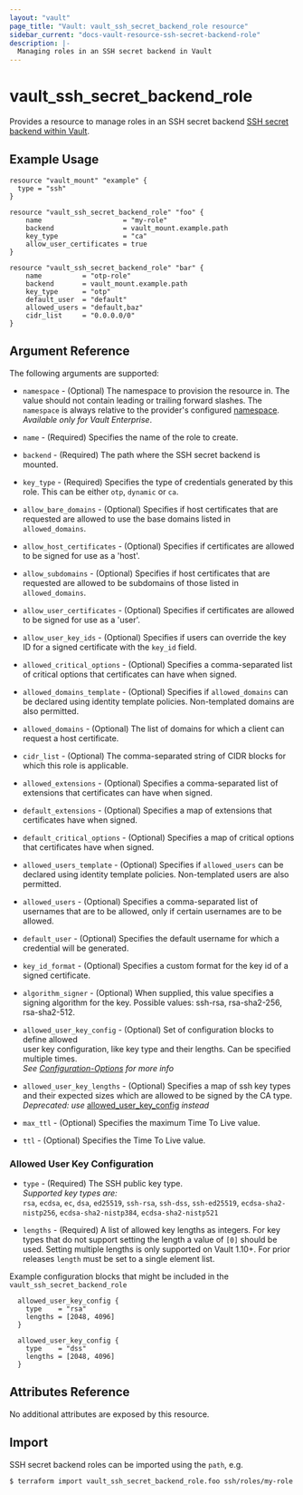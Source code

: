 ```yaml
---
layout: "vault"
page_title: "Vault: vault_ssh_secret_backend_role resource"
sidebar_current: "docs-vault-resource-ssh-secret-backend-role"
description: |-
  Managing roles in an SSH secret backend in Vault
---
```


# vault\_ssh\_secret\_backend\_role

Provides a resource to manage roles in an SSH secret backend
[SSH secret backend within Vault](https://www.vaultproject.io/docs/secrets/ssh/index.html).

## Example Usage

```hcl
resource "vault_mount" "example" {
  type = "ssh"
}

resource "vault_ssh_secret_backend_role" "foo" {
    name                    = "my-role"
    backend                 = vault_mount.example.path
    key_type                = "ca"
    allow_user_certificates = true
}

resource "vault_ssh_secret_backend_role" "bar" {
    name          = "otp-role"
    backend       = vault_mount.example.path
    key_type      = "otp"
    default_user  = "default"
    allowed_users = "default,baz"
    cidr_list     = "0.0.0.0/0"
}
```

## Argument Reference

The following arguments are supported:

* `namespace` - (Optional) The namespace to provision the resource in.
  The value should not contain leading or trailing forward slashes.
  The `namespace` is always relative to the provider's configured [namespace](/docs/providers/vault#namespace).
   *Available only for Vault Enterprise*.

* `name` - (Required) Specifies the name of the role to create.

* `backend` - (Required) The path where the SSH secret backend is mounted.

* `key_type` - (Required)  Specifies the type of credentials generated by this role. This can be either `otp`, `dynamic` or `ca`.

* `allow_bare_domains` - (Optional) Specifies if host certificates that are requested are allowed to use the base domains listed in `allowed_domains`.

* `allow_host_certificates` - (Optional) Specifies if certificates are allowed to be signed for use as a 'host'.

* `allow_subdomains` - (Optional) Specifies if host certificates that are requested are allowed to be subdomains of those listed in `allowed_domains`.

* `allow_user_certificates` - (Optional) Specifies if certificates are allowed to be signed for use as a 'user'.

* `allow_user_key_ids` - (Optional) Specifies if users can override the key ID for a signed certificate with the `key_id` field.

* `allowed_critical_options` - (Optional) Specifies a comma-separated list of critical options that certificates can have when signed.

* `allowed_domains_template` - (Optional) Specifies if `allowed_domains` can be declared using
  identity template policies. Non-templated domains are also permitted.

* `allowed_domains` - (Optional) The list of domains for which a client can request a host certificate.

* `cidr_list` - (Optional) The comma-separated string of CIDR blocks for which this role is applicable.

* `allowed_extensions` - (Optional) Specifies a comma-separated list of extensions that certificates can have when signed.

* `default_extensions` - (Optional) Specifies a map of extensions that certificates have when signed.

* `default_critical_options` - (Optional) Specifies a map of critical options that certificates have when signed.

* `allowed_users_template` - (Optional) Specifies if `allowed_users` can be declared using identity template policies. Non-templated users are also permitted.

* `allowed_users` - (Optional) Specifies a comma-separated list of usernames that are to be allowed, only if certain usernames are to be allowed.

* `default_user` - (Optional) Specifies the default username for which a credential will be generated.

* `key_id_format` - (Optional) Specifies a custom format for the key id of a signed certificate.

* `algorithm_signer` - (Optional) When supplied, this value specifies a signing algorithm for the key. Possible values: ssh-rsa, rsa-sha2-256, rsa-sha2-512.

* `allowed_user_key_config` - (Optional) Set of configuration blocks to define allowed  
  user key configuration, like key type and their lengths. Can be specified multiple times.  
  *See [Configuration-Options](#allowed-user-key-configuration) for more info*
 
* `allowed_user_key_lengths` - (Optional) Specifies a map of ssh key types and their expected sizes which 
 are allowed to be signed by the CA type.  
 *Deprecated: use* [allowed_user_key_config](#allowed_user_key_config) *instead*

* `max_ttl` - (Optional) Specifies the maximum Time To Live value.

* `ttl` - (Optional) Specifies the Time To Live value.


### Allowed User Key Configuration
* `type` - (Required) The SSH public key type.  
  *Supported key types are:*  
  `rsa`, `ecdsa`, `ec`, `dsa`, `ed25519`, `ssh-rsa`, `ssh-dss`, `ssh-ed25519`,
  `ecdsa-sha2-nistp256`, `ecdsa-sha2-nistp384`, `ecdsa-sha2-nistp521`

* `lengths` - (Required) A list of allowed key lengths as integers. 
  For key types that do not support setting the length a value of `[0]` should be used.
  Setting multiple lengths is only supported on Vault 1.10+. For prior releases `length`
  must be set to a single element list.

Example configuration blocks that might be included in the `vault_ssh_secret_backend_role`

```hcl
  allowed_user_key_config {
    type    = "rsa"
    lengths = [2048, 4096]
  }

  allowed_user_key_config {
    type    = "dss"
    lengths = [2048, 4096]
  }
```


## Attributes Reference

No additional attributes are exposed by this resource.

## Import

SSH secret backend roles can be imported using the `path`, e.g.

```
$ terraform import vault_ssh_secret_backend_role.foo ssh/roles/my-role
```

